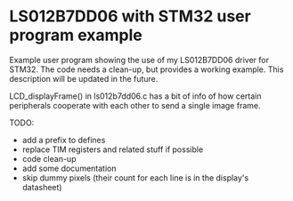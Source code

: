 # LS012B7DD06 with STM32 user program example
Example user program showing the use of my LS012B7DD06 driver for STM32.
The code needs a clean-up, but provides a working example. This description will be updated in the future.

LCD_displayFrame() in ls012b7dd06.c has a bit of info of how certain peripherals cooperate with each other to send a single image frame.

TODO:
- add a prefix to defines
- replace TIM registers and related stuff if possible
- code clean-up
- add some documentation
- skip dummy pixels (their count for each line is in the display's datasheet)

